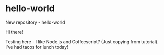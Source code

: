 # hello-world
New repository - hello-world

Hi there!

Testing here - I like Node.js and Coffeescript? (Just copying from tutorial).
I've had tacos for lunch today!
